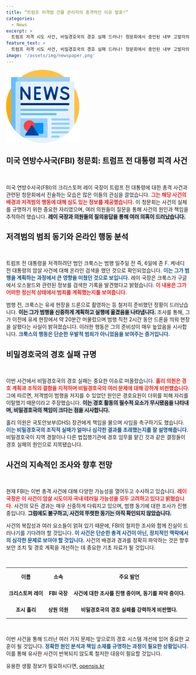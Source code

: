 ```yaml
---
title: “트럼프 저격범 건물 관리자의 충격적인 이유 발표!”
categories:
  - News
excerpt: >
  트럼프 저격 시도 사건, 비밀경호국의 경호 실패 드러나! 청문회에서 증언된 내부 고발자의 폭로, 데모 정보 추적의 불가사의한 연결고리. 범행 동기는 여전히 미궁 속! 클릭해 더 자세한 내용을 확인하세요!
feature_text: >
  트럼프 저격 시도 사건, 비밀경호국의 경호 실패 드러나! 청문회에서 증언된 내부 고발자의 폭로, 데모 정보 추적의 불가사의한 연결고리. 범행 동기는 여전히 미궁 속! 클릭해 더 자세한 내용을 확인하세요!
image: '/assets/img/newspaper.png'
---
```


<p><img src="/assets/img/newspaper.png" alt="kimp 속보" /></p>

<h2 data-ke-size="size26">미국 연방수사국(FBI) 청문회: 트럼프 전 대통령 피격 사건</h2>

<p data-ke-size="size16">&nbsp;</p>

<p>미국 연방수사국(FBI)의 크리스토퍼 레이 국장이 트럼프 전 대통령에 대한 총격 사건과 관련된 청문회에서 진술하는 모습은 많은 이들의 관심을 끌었습니다. <b><span style="color: #ee2323;">그는 해당 사건의 배경과 저격범의 행동에 대해 심도 있는 정보를 제공했습니다.</span></b> 이 청문회는 사건의 실체를 규명하기 위한 중요한 자리였으며, 여러 의원들이 질문을 통해 사건의 원인과 책임을 추적하려 했습니다. <b><span style="background-color: #21538527;">레이 국장과 의원들의 질의응답을 통해 여러 의혹이 드러났습니다.</span></b></p>

<h2 data-ke-size="size26">저격범의 범죄 동기와 온라인 행동 분석</h2>

<p data-ke-size="size16">&nbsp;</p>

<p>트럼프 전 대통령을 저격하려던 범인 크룩스는 범행 일주일 전 즉, 6일에 존 F. 케네디 전 대통령의 암살 사건에 대해 온라인 검색을 했던 것으로 확인되었습니다. <b><span style="color: #1a5490;">이는 그가 범행을 계획하는 과정에서 큰 영향을 미쳤던 것으로 보입니다.</span></b> 레이 국장은 크룩스가 구글에서 오스왈드와 관련된 정보를 검색한 기록을 발견했다고 밝혔습니다. <b><span style="color: #ee2323;">이 내용은 그가 어떠한 정신적 상태에서 범죄를 계획했는지를 보여줍니다.</span></b> </p>

<p>범행 전, 크룩스는 유세 현장을 드론으로 촬영하는 등 철저히 준비했던 정황이 드러났습니다. <b><span style="background-color: #21538527;">이는 그가 범행을 신중하게 계획하고 실행에 옮겼음을 나타냅니다.</span></b> 조사를 통해, 그가 이전에 유세 현장에서 약 20분간 머물렀으며 범행 직전 2시간 동안 드론을 띄워 현장을 살폈다는 사실이 밝혀졌습니다. 이러한 행동은 그의 준비성이 매우 높았음을 시사합니다. <b><span style="color: #1a5490;">크룩스의 행동은 단순한 우발적 범죄가 아니었음을 보여주는 증거입니다.</span></b> </p>

<h2 data-ke-size="size26">비밀경호국의 경호 실패 규명</h2>

<p data-ke-size="size16">&nbsp;</p>

<p>이번 사건에서 비밀경호국의 경호 실패는 중요한 이슈로 떠올랐습니다. <b><span style="color: #ee2323;">홀리 의원은 경호 계획과 조직의 결함을 지적하며 비밀경호국의 여러 문제에 대해 강하게 비판했습니다.</span></b> 그에 따르면, 저격범이 범행을 저지를 수 있었던 원인은 경호요원이 더위를 피해 자리를 이탈했기 때문이라고 주장했습니다. <b><span style="background-color: #21538527;">이는 경호 활동의 필수적 요소가 무시됐음을 나타내며, 비밀경호국의 책임이 크다는 점을 시사합니다.</span></b></p>

<p>홀리 의원은 국토안보부(DHS) 장관에게 책임을 물으며 사임을 촉구하기도 했습니다. <b><span style="color: #1a5490;">이는 비밀경호국의 조직적 실패가 얼마나 심각한 결과를 초래했는지를 잘 설명해줍니다.</span></b> 비밀경호국이 지역 경찰이나 다른 법집행기관에 경호 임무를 맡긴 것과 같은 결정들이 경호 실패의 원인으로 지목됐습니다. </p>

<h2 data-ke-size="size26">사건의 지속적인 조사와 향후 전망</h2>

<p data-ke-size="size16">&nbsp;</p>

<p>현재 FBI는 이번 총격 사건에 대해 다양한 가능성을 열어두고 수사하고 있습니다. <b><span style="color: #ee2323;">레이 국장은 이 사건이 암살 시도이자 국내 테러일 가능성을 모두 고려하고 있다고 밝혔습니다.</span></b> 사건의 모든 경과는 매우 신중하게 다뤄지고 있으며, 범행 동기에 대한 조사가 진행 중입니다. <b><span style="background-color: #21538527;">그럼에도 불구하고, 사건의 뚜렷한 동기는 아직 확인되지 않았습니다.</span></b></p>

<p>사건의 복잡성과 여러 요소들이 얽혀 있기 때문에, FBI의 철저한 조사와 함께 진실이 드러나기를 기다려야 할 것입니다. <b><span style="color: #1a5490;">이 사건은 단순한 총격 사건이 아닌, 정치적인 맥락에서의 심각한 문제로 보아야 할 것입니다.</span></b> 사건의 배경과 경과를 정확히 파악하는 것은 향후 보안 조치 및 경호 계획을 개선하는 데 중요한 기초 자료가 될 것입니다. </p>

<p data-ke-size="size16">&nbsp;</p> 

<table style="width: 100%; border-collapse: collapse;">
    <tr>
        <th style="text-align: center; height: 40px;"><b>이름</b></th>
        <th style="text-align: center; height: 40px;"><b>소속</b></th>
        <th style="text-align: center; height: 40px;"><b>주요 발언</b></th>
    </tr>
    <tr>
        <td style="text-align: center; height: 40px;"><b>크리스토퍼 레이</b></td>
        <td style="text-align: center; height: 40px;"><b>FBI 국장</b></td>
        <td style="text-align: center; height: 40px;"><b>사건에 대한 조사를 진행 중이며, 동기를 파악 중이다.</b></td>
    </tr>
    <tr>
        <td style="text-align: center; height: 40px;"><b>조시 홀리</b></td>
        <td style="text-align: center; height: 40px;"><b>상원 의원</b></td>
        <td style="text-align: center; height: 40px;"><b>비밀경호국의 경호 실패를 강력하게 비판했다.</b></td>
    </tr>
</table>

<p data-ke-size="size16">&nbsp;</p>

<p>이번 사건을 통해 드러난 여러 가지 문제는 앞으로의 경호 시스템 개선에 있어 중요한 교훈이 될 것입니다. <b><span style="color: #1a5490;">정확한 원인 분석과 책임 소재를 규명하는 과정이 필요한 상황입니다.</span></b> 이를 통해 유사한 사건이 반복되지 않도록 철저한 대응이 필요할 것입니다.</p>
유용한 생활 정보가 필요하시다면, <a href="https://opensis.kr" rel="dofollow">opensis.kr</a>


